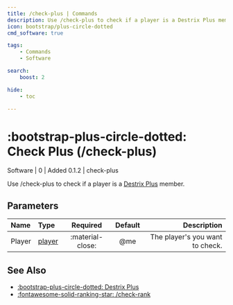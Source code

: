 ```yaml
---
title: /check-plus | Commands
description: Use /check-plus to check if a player is a Destrix Plus member.
icon: bootstrap/plus-circle-dotted
cmd_software: true

tags:
    - Commands
    - Software

search:
    boost: 2

hide:
    - toc

---
```

# <p style="color: var(--md-default-fg-color); display: inline;">:bootstrap-plus-circle-dotted: Check Plus</p> (/check-plus)
<div style="display:inline;">
<p style="color: var(--destrix-docs--commandcat-software); display: inline;">Software</p> | <p style="color: var(--md-default-fg-color--light); display: inline;">0</p> | <p style="color: var(--md-default-fg-color--light); display: inline;"> Added 0.1.2</p> | check-plus
</div>

Use /check-plus to check if a player is a [Destrix Plus](?plus) member.

## Parameters

| Name   | Type   | Required         | Default | Description                            |
|:--------|:--------|:------------------:|:---------:|----------------------------------------:|
| Player | [player](../parameters.md#player) | :material-close: | @me     | The player's you want to check. |

## See Also
* [:bootstrap-plus-circle-dotted: Destrix Plus](?plus)
* [:fontawesome-solid-ranking-star: /check-rank](./checkrank.md)